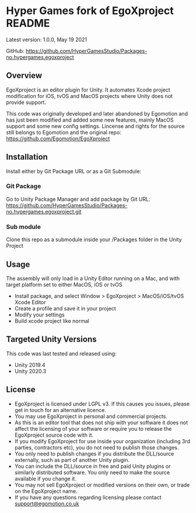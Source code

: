 Hyper Games fork of EgoXproject README
==================
Latest version: 1.0.0, May 19 2021

GitHub: https://github.com/HyperGamesStudio/Packages-no.hypergames.egoxproject

## Overview
EgoXproject is an editor plugin for Unity. It automates Xcode project modification for iOS, tvOS and MacOS projects where Unity does not provide support.

This code was originally developed and later abandoned by Egomotion and has just been modified and added some new features, mainly MacOS support and some new config settings. Lincense and rights for the source still belongs to Egomotion and the original repo:
https://github.com/Egomotion/EgoXproject

## Installation
Install either by Git Package URL or as a Git Submodule:

### Git Package
Go to Unity Package Manager and add package by Git URL: https://github.com/HyperGamesStudio/Packages-no.hypergames.egoxproject.git 

### Sub module
Clone this repo as a submodule inside your /Packages folder in the Unity Project

## Usage
The assembly will only load in a Unity Editor running on a Mac, and with target platform set to either MacOS, iOS or tvOS
* Install package, and select Window > EgoXproject > MacOS/iOS/tvOS Xcode Editor
* Create a profile and save it in your project
* Modify your settings
* Build xcode project like normal

## Targeted Unity Versions
This code was last tested and released using:
* Unity 2019.4
* Unity 2020.3

## License
* EgoXproject is licensed under LGPL v3. If this causes you issues, please get in touch for an alternative licence.
* You may use EgoXproject in personal and commercial projects.
* As this is an editor tool that does not ship with your software it does not affect the licensing of your software or require you to release the EgoXproject source code with it.
* If you modify EgoXproject for use inside your organization (including 3rd parties, contractors etc), you do not need to publish those changes.
* You only need to publish changes if you distribute the DLL/source externally, such as part of another Unity plugin.
* You can include the DLL/source in free and paid Unity plugins or similarly distributed software. You only need to make the source available if you change it.
* You may not sell EgoXproject or modified versions on their own, or trade on the EgoXproject name. 
* If you have any questions regarding licensing please contact support@egomotion.co.uk
